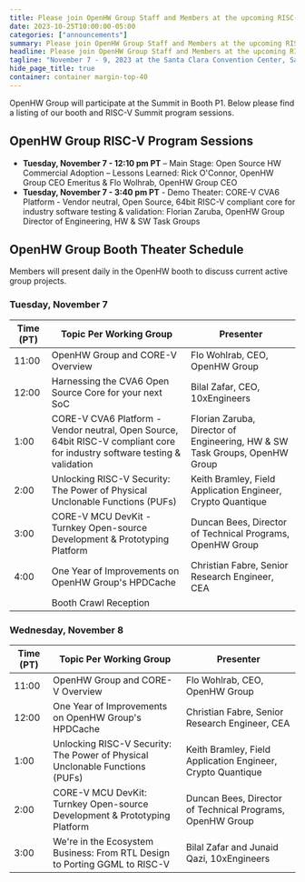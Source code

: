 ```yaml
---
title: Please join OpenHW Group Staff and Members at the upcoming RISC-V Summit
date: 2023-10-25T10:00:00-05:00
categories: ["announcements"]
summary: Please join OpenHW Group Staff and Members at the upcoming RISC-V Summit
headline: Please join OpenHW Group Staff and Members at the upcoming RISC-V Summit
tagline: "November 7 - 9, 2023 at the Santa Clara Convention Center, Santa Clara, CA"
hide_page_title: true
container: container margin-top-40
---
```


OpenHW Group will participate at the Summit in Booth P1. Below please find a
listing of our booth and RISC-V Summit program sessions.

## OpenHW Group RISC-V Program Sessions

- **Tuesday, November 7 - 12:10 pm PT** – Main Stage: Open Source HW Commercial
  Adoption – Lessons Learned: Rick O'Connor, OpenHW Group CEO Emeritus & Flo
  Wolhrab, OpenHW Group CEO 
- **Tuesday, November 7 - 3:40 pm PT** - Demo Theater: CORE-V CVA6 Platform -
  Vendor neutral, Open Source, 64bit RISC-V compliant core for industry
  software testing & validation: Florian Zaruba, OpenHW Group Director of
  Engineering, HW & SW Task Groups

## OpenHW Group Booth Theater Schedule

Members will present daily in the OpenHW booth to discuss current active group
projects.

### Tuesday, November 7

| Time (PT) | Topic Per Working Group                                                                                                    | Presenter                                                                  |
| ---       | ---                                                                                                                        | ---                                                                        |
| 11:00     | OpenHW Group and CORE-V Overview                                                                                           | Flo Wohlrab, CEO, OpenHW Group                                             |
| 12:00     | Harnessing the CVA6 Open Source Core for your next SoC                                                                     | Bilal Zafar, CEO, 10xEngineers                                             |
| 1:00      | CORE-V CVA6 Platform - Vendor neutral, Open Source, 64bit RISC-V compliant core for industry software testing & validation | Florian Zaruba, Director of Engineering, HW & SW Task Groups, OpenHW Group |
| 2:00      | Unlocking RISC-V Security: The Power of Physical Unclonable Functions (PUFs)                                               | Keith Bramley, Field Application Engineer, Crypto Quantique                |
| 3:00      | CORE-V MCU DevKit - Turnkey Open-source Development & Prototyping Platform                                                 | Duncan Bees, Director of Technical Programs, OpenHW Group                  |
| 4:00      | One Year of Improvements on OpenHW Group's HPDCache                                                                        | Christian Fabre, Senior Research Engineer, CEA                             |
|           | Booth Crawl Reception                                                                                                      |                                                                            |

### Wednesday, November 8

| Time (PT) | Topic Per Working Group                                                      | Presenter                                                   |
| ---       | ---                                                                          | ---                                                         |
| 11:00     | OpenHW Group and CORE-V Overview                                             | Flo Wohlrab, CEO, OpenHW Group                              |
| 12:00     | One Year of Improvements on OpenHW Group's HPDCache                          | Christian Fabre, Senior Research Engineer, CEA              |
| 1:00      | Unlocking RISC-V Security: The Power of Physical Unclonable Functions (PUFs) | Keith Bramley, Field Application Engineer, Crypto Quantique |
| 2:00      | CORE-V MCU DevKit: Turnkey Open-source Development & Prototyping Platform    | Duncan Bees, Director of Technical Programs, OpenHW Group   |
| 3:00      | We're in the Ecosystem Business: From RTL Design to Porting GGML to RISC-V   | Bilal Zafar and Junaid Qazi, 10xEngineers                   |

